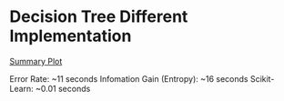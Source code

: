 # Decision Tree Different Implementation

[Summary Plot](/figs/DecisionTree_summary.pdf)

Error Rate: ~11 seconds
Infomation Gain (Entropy): ~16 seconds
Scikit-Learn: ~0.01 seconds